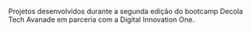 Projetos desenvolvidos durante a segunda edição do bootcamp Decola Tech Avanade em parceria com a Digital Innovation One.
